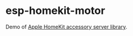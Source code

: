 # esp-homekit-motor
Demo of [Apple HomeKit accessory server
library](https://github.com/maximkulkin/esp-homekit).